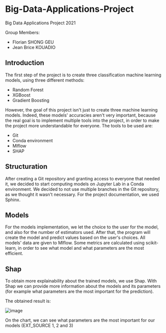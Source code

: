 # Big-Data-Applications-Project

Big Data Applications Project 2021

Group Members:

- Florian SHONG GEU
- Jean Brice KOUADIO

## Introduction

The first step of the project is to create three classification machine learning models, using three different methods:
- Random Forest
- XGBoost
- Gradient Boosting

However, the goal of this project isn't just to create three machine learning models. Indeed, these models' accuracies aren't very important, because the real goal is to implement
multiple tools into the project, in order to make the project more understandable for everyone.
The tools to be used are:
- Git
- Conda environment
- Mlflow
- SHAP

## Structuration

After creating a Git repository and granting access to everyone that needed it, we decided to start computing models on Jupyter Lab in a Conda environment.
We decided to not use multiple branches in the Git repository, as we thought it wasn't necessary.
For the project documentation, we used Sphinx.

## Models

For the models implementation, we let the choice to the user for the model, and also for the number of estimators used.
After that, the program will create the model and predict values based on the user's choices. All models' data are given to Mlflow.
Some metrics are calculated using scikit-learn, in order to see what model and what parameters are the most efficient.

## Shap

To obtain more explainability about the trained models, we use Shap.
With Shap we can provide more information about the models and its parameters (for example what parameters are the most important for the prediction).

The obtained result is:

![image](https://user-images.githubusercontent.com/93647151/143055347-bca39a96-d6a4-4ba0-b293-6101eb59a10f.png)

On the chart, we can see what parameters are the most important for our models (EXT_SOURCE 1, 2 and 3)


